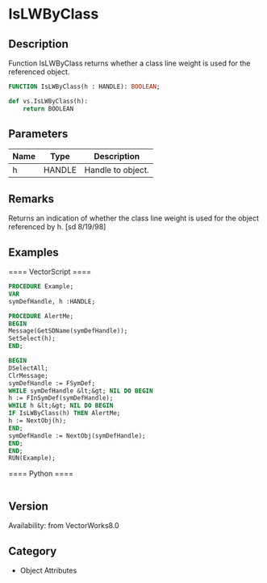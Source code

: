 # IsLWByClass

## Description
Function IsLWByClass returns whether a class line weight is used for the referenced object.

```pascal
FUNCTION IsLWByClass(h : HANDLE): BOOLEAN;
```

```python
def vs.IsLWByClass(h):
    return BOOLEAN
```

## Parameters
|Name|Type|Description|
|---|---|---|
|h|HANDLE|Handle to object.|

## Remarks
Returns an indication of whether the class line weight is used for the object referenced by h.
[sd 8/19/98]

## Examples
==== VectorScript ====
```pascal
PROCEDURE Example;
VAR
symDefHandle, h :HANDLE;

PROCEDURE AlertMe;
BEGIN
Message(GetSDName(symDefHandle));
SetSelect(h);
END;

BEGIN
DSelectAll;
ClrMessage;
symDefHandle := FSymDef;
WHILE symDefHandle &lt;&gt; NIL DO BEGIN
h := FInSymDef(symDefHandle);
WHILE h &lt;&gt; NIL DO BEGIN
IF IsLWByClass(h) THEN AlertMe;
h := NextObj(h);
END;
symDefHandle := NextObj(symDefHandle);
END;
END;
RUN(Example);
```
==== Python ====
```python

```

## Version
Availability: from VectorWorks8.0

## Category
* Object Attributes

